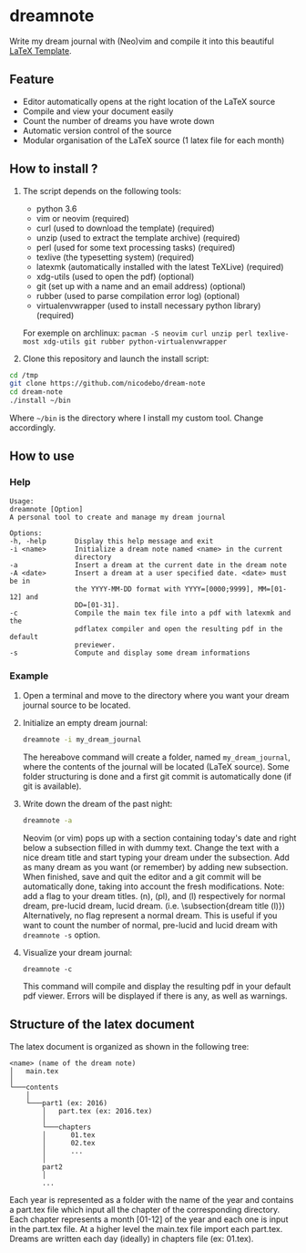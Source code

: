# dreamnote

Write my dream journal with (Neo)vim and compile it into this beautiful [LaTeX
Template](http://www.latextemplates.com/template/the-legrand-orange-book).

## Feature

* Editor automatically opens at the right location of the LaTeX source
* Compile and view your document easily
* Count the number of dreams you have wrote down
* Automatic version control of the source
* Modular organisation of the LaTeX source (1 latex file for each month)

## How to install ?

1.  The script depends on the following tools:
    *  python 3.6
    *  vim or neovim (required)
    *  curl (used to download the template) (required)
    *  unzip (used to extract the template archive) (required)
    *  perl (used for some text processing tasks) (required)
    *  texlive (the typesetting system) (required)
    *  latexmk (automatically installed with the latest TeXLive) (required)
    *  xdg-utils (used to open the pdf) (optional)
    *  git (set up with a name and an email address) (optional)
    *  rubber (used to parse compilation error log) (optional)
    *  virtualenvwrapper (used to install necessary python library) (required)

    For exemple on archlinux: `pacman -S neovim curl unzip perl texlive-most xdg-utils git
    rubber python-virtualenvwrapper`

2. Clone this repository and launch the install script:

```bash
cd /tmp
git clone https://github.com/nicodebo/dream-note
cd dream-note
./install ~/bin
```

Where `~/bin` is the directory where I install my custom tool. Change accordingly.

## How to use

### Help

[//]: # (:r! sed -n 19,43p ~/Documents/Dev/dream-note/dreamnote)

```
Usage:
dreamnote [Option]
A personal tool to create and manage my dream journal

Options:
-h, -help       Display this help message and exit
-i <name>       Initialize a dream note named <name> in the current
                directory
-a              Insert a dream at the current date in the dream note
-A <date>       Insert a dream at a user specified date. <date> must be in
                the YYYY-MM-DD format with YYYY=[0000;9999], MM=[01-12] and
                DD=[01-31].
-c              Compile the main tex file into a pdf with latexmk and the
                pdflatex compiler and open the resulting pdf in the default
                previewer.
-s              Compute and display some dream informations
```

### Example

1. Open a terminal and move to the directory where you want your dream journal source to be located.

2. Initialize an empty dream journal:

    ```bash
    dreamnote -i my_dream_journal
    ```

    The hereabove command will create a folder, named `my_dream_journal`, where
    the contents of the journal will be located (LaTeX source). Some folder
    structuring is done and a first git commit is automatically done (if git is
    available).

3. Write down the dream of the past night:

    ```bash
    dreamnote -a
    ```

    Neovim (or vim) pops up with a section containing today's date and right
    below a subsection filled in with dummy text. Change the text with a nice
    dream title and start typing your dream under the subsection. Add as many
    dream as you want (or remember) by adding new subsection. When finished,
    save and quit the editor and a git commit will be automatically done,
    taking into account the fresh modifications. Note: add a flag to your dream
    titles. (n), (pl), and (l) respectively for normal dream, pre-lucid dream,
    lucid dream. (i.e. \subsection{dream title (l)}) Alternatively, no flag
    represent a normal dream. This is useful if you want to count the number of
    normal, pre-lucid and lucid dream with `dreamnote -s` option.

4. Visualize your dream journal:

    ```
    dreamnote -c
    ```

    This command will compile and display the resulting pdf in your default pdf
    viewer. Errors will be displayed if there is any, as well as warnings.

## Structure of the latex document

The latex document is organized as shown in the following tree:

```
<name> (name of the dream note)
│   main.tex
│
└───contents
    │
    └───part1 (ex: 2016)
        │   part.tex (ex: 2016.tex)
        │
        └───chapters
        │      01.tex
        │      02.tex
        │      ...
        │
        part2
        │
        ...
```

Each year is represented as a folder with the name of the year and contains
a part.tex file which input all the chapter of the corresponding directory.
Each chapter represents a month [01-12] of the year and each one is input in
the part.tex file. At a higher level the main.tex file import each part.tex.
Dreams are written each day (ideally) in chapters file (ex: 01.tex).

<!--## TODO-->

<!--* Add an option to search the dream note for specific dreams containing-->
<!--specific keywords. No, this can be done with the pdf reader.-->
<!--* stat: draw graph of cumulated sum of dream through the time ? by year ?-->
<!--* Add an option to add a package in the preamble and use this function to add-->
<!--the import package.-->
<!--* find recurring dream themes by doing some word count stat ?-->
<!--* write a git commit description that check the newly added dreams (section-->
  <!--and/or subsection)-->
<!--* check if $EDITOR is equal to vim or nvim. Otherwise just open the file-->
  <!--normaly with $EDITOR, if it is empty put a warning message-->
  <!--or use $EDITOR only if not vim or nvim.-->
<!--* in usage, strip the $0 to only get the last part-->
<!--* remove that perl dependency-->
<!--* Do you wish to edit the dream anyway ? : make yes the default choice.-->
<!--* README.md :-->
  <!--* add cc 3.0 license ? Not sure since I'm just downloading the template from-->
   <!--the source https://creativecommons.org/licenses/by-nc-sa/3.0/fr/#. No, the-->
   <!--licence is in the latex source. Just add an MIT licence to my project.-->
  <!--* add python3 dependency and pandas library or better: use only the base-->
   <!--python library-->
  <!--* Add hyperlink to each dependency-->
  <!--* Add a use case for dreamnote -A and dreamnote -s-->
  <!--* Write texlive consistently-->
  <!--* Add a animated gif ?-->
<!--* Tests :-->
  <!--* test if curl, latexmk, xdg-open, unzip are not install, the program work as-->
   <!--expected.-->
  <!--* make some bats tests. It's becomming hazardous to modify without tests and-->
<!--* Add uninstall function-->
<!--* fix mixed indentation-->
<!--* Always check return code of command ? : https://github.com/robbyrussell/oh-my-zsh/wiki/Coding-style-guide-->

